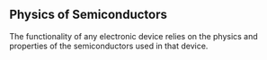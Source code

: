 ## Physics of Semiconductors
The functionality of any electronic device relies on the physics and properties of the semiconductors used in that device. 
